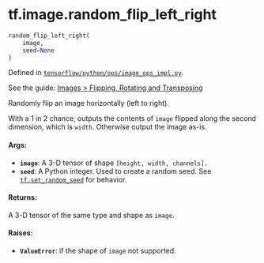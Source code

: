 <div itemscope itemtype="http://developers.google.com/ReferenceObject">
<meta itemprop="name" content="tf.image.random_flip_left_right" />
</div>

# tf.image.random_flip_left_right

``` python
random_flip_left_right(
    image,
    seed=None
)
```



Defined in [`tensorflow/python/ops/image_ops_impl.py`](https://www.tensorflow.org/code/tensorflow/python/ops/image_ops_impl.py).

See the guide: [Images > Flipping, Rotating and Transposing](../../../../api_guides/python/image.md#Flipping_Rotating_and_Transposing)

Randomly flip an image horizontally (left to right).

With a 1 in 2 chance, outputs the contents of `image` flipped along the
second dimension, which is `width`.  Otherwise output the image as-is.

#### Args:

* <b>`image`</b>: A 3-D tensor of shape `[height, width, channels].`
* <b>`seed`</b>: A Python integer. Used to create a random seed. See
    [`tf.set_random_seed`](../../tf/set_random_seed.md)
    for behavior.


#### Returns:

A 3-D tensor of the same type and shape as `image`.


#### Raises:

* <b>`ValueError`</b>: if the shape of `image` not supported.